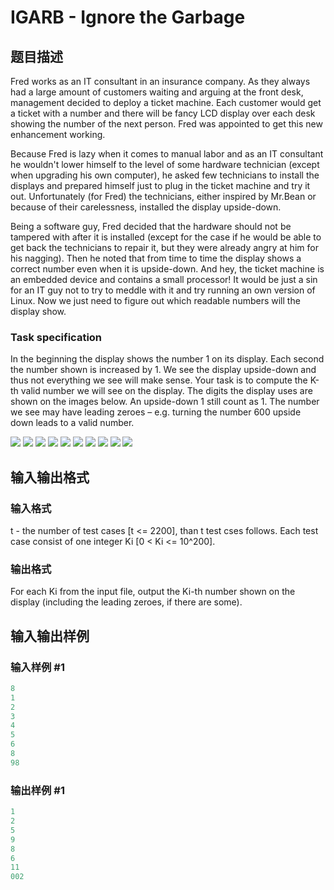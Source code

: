 # IGARB - Ignore the Garbage

## 题目描述

 Fred works as an IT consultant in an insurance company. As they always had a large amount of customers waiting and arguing at the front desk, management decided to deploy a ticket machine. Each customer would get a ticket with a number and there will be fancy LCD display over each desk showing the number of the next person. Fred was appointed to get this new enhancement working.

Because Fred is lazy when it comes to manual labor and as an IT consultant he wouldn't lower himself to the level of some hardware technician (except when upgrading his own computer), he asked few technicians to install the displays and prepared himself just to plug in the ticket machine and try it out. Unfortunately (for Fred) the technicians, either inspired by Mr.Bean or because of their carelessness, installed the display upside-down.

Being a software guy, Fred decided that the hardware should not be tampered with after it is installed (except for the case if he would be able to get back the technicians to repair it, but they were already angry at him for his nagging). Then he noted that from time to time the display shows a correct number even when it is upside-down. And hey, the ticket machine is an embedded device and contains a small processor! It would be just a sin for an IT guy not to try to meddle with it and try running an own version of Linux. Now we just need to figure out which readable numbers will the display show.

### Task specification

In the beginning the display shows the number 1 on its display. Each second the number shown is increased by 1. We see the display upside-down and thus not everything we see will make sense. Your task is to compute the K-th valid number we will see on the display. The digits the display uses are shown on the images below. An upside-down 1 still count as 1. The number we see may have leading zeroes – e.g. turning the number 600 upside down leads to a valid number.

![](https://cdn.luogu.com.cn/upload/vjudge_pic/SP362/ef6f759f72ca9483ff40a7a67d74c5db395bfaa4.png) ![](https://cdn.luogu.com.cn/upload/vjudge_pic/SP362/87ba89c0ef882d77e13d4a650b71459c68c9d9c2.png) ![](https://cdn.luogu.com.cn/upload/vjudge_pic/SP362/7356fc92d8d27ebd082a8d1d174d724ac42b63e6.png) ![](https://cdn.luogu.com.cn/upload/vjudge_pic/SP362/b159054a3254b337991fc58fe2df41f27c22e8c3.png) ![](https://cdn.luogu.com.cn/upload/vjudge_pic/SP362/46b71f1b43797d8847b1d7d6a9873f0a6c327956.png) ![](https://cdn.luogu.com.cn/upload/vjudge_pic/SP362/cf3e529da34842dd3d50f7e9cad24f9e476f42f7.png) ![](https://cdn.luogu.com.cn/upload/vjudge_pic/SP362/8e14c9632522f55453a957a9c47b319c5856eef7.png) ![](https://cdn.luogu.com.cn/upload/vjudge_pic/SP362/eff0533fed98ba724ce628518a952b428df0e754.png) ![](https://cdn.luogu.com.cn/upload/vjudge_pic/SP362/39b9c68a3c172560d6fe262f4df2b850f7bc4629.png) ![](https://cdn.luogu.com.cn/upload/vjudge_pic/SP362/7c851d5a5e1726787d53d827fe2eb1288d01e56b.png)

## 输入输出格式

### 输入格式

 t - the number of test cases \[t <= 2200\], than t test cses follows. Each test case consist of one integer Ki \[0 < Ki <= 10^200\].

### 输出格式

For each Ki from the input file, output the Ki-th number shown on the display (including the leading zeroes, if there are some).

## 输入输出样例

### 输入样例 #1

```cpp
8
1
2
3
4
5
6
8
98
```


### 输出样例 #1

```cpp
1
2
5
9
8
6
11
002
```


